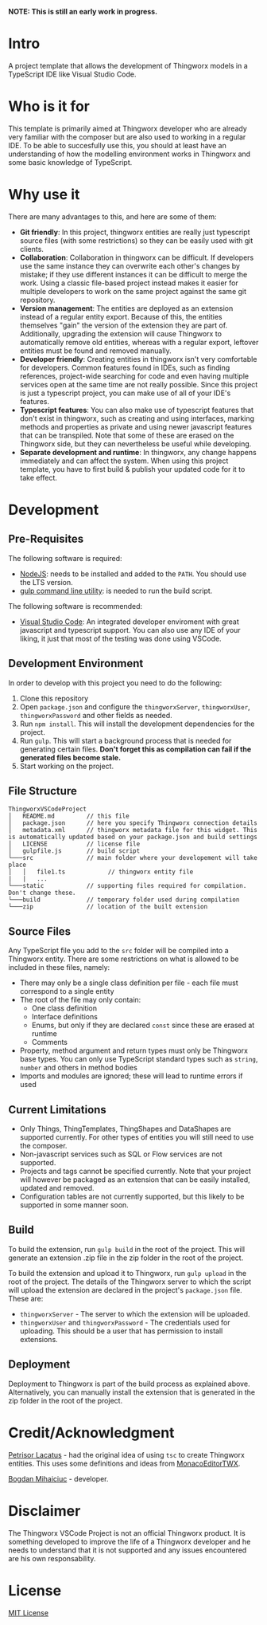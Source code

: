 **NOTE: This is still an early work in progress.**

# Intro

A project template that allows the development of Thingworx models in a TypeScript IDE like Visual Studio Code.

# Who is it for

This template is primarily aimed at Thingworx developer who are already very familiar with the composer but are also used to working in a regular IDE. To be able to succesfully use this, you should at least have an understanding of how the modelling environment works in Thingworx and some basic knowledge of TypeScript.

# Why use it

There are many advantages to this, and here are some of them:

 * **Git friendly**: In this project, thingworx entities are really just typescript source files (with some restrictions) so they can be easily used with git clients.
 * **Collaboration**: Collaboration in thingworx can be difficult. If developers use the same instance they can overwrite each other's changes by mistake; if they use different instances it can be difficult to merge the work. Using a classic file-based project instead makes it easier for multiple developers to work on the same project against the same git repository.
 * **Version management**: The entities are deployed as an extension instead of a regular entity export. Because of this, the entities themselves "gain" the version of the extension they are part of. Additionally, upgrading the extension will cause Thingworx to automatically remove old entities, whereas with a regular export, leftover entities must be found and removed manually.
 * **Developer friendly**: Creating entities in thingworx isn't very comfortable for developers. Common features found in IDEs, such as finding references, project-wide searching for code and even having multiple services open at the same time are not really possible. Since this project is just a typescript project, you can make use of all of your IDE's features.
 * **Typescript features**: You can also make use of typescript features that don't exist in thingworx, such as creating and using interfaces, marking methods and properties as private and using newer javascript features that can be transpiled. Note that some of these are erased on the Thingworx side, but they can nevertheless be useful while developing.
 * **Separate development and runtime**: In thingworx, any change happens immediately and can affect the system. When using this project template, you have to first build & publish your updated code for it to take effect.

# Development

## Pre-Requisites

The following software is required:

* [NodeJS](https://nodejs.org/en/): needs to be installed and added to the `PATH`. You should use the LTS version.
* [gulp command line utility](https://gulpjs.com/docs/en/getting-started/quick-start): is needed to run the build script.

The following software is recommended:

* [Visual Studio Code](https://code.visualstudio.com/): An integrated developer enviroment with great javascript and typescript support. You can also use any IDE of your liking, it just that most of the testing was done using VSCode.

## Development Environment

In order to develop with this project you need to do the following:
1. Clone this repository
2. Open `package.json` and configure the `thingworxServer`, `thingworxUser`, `thingworxPassword` and other fields as needed.
3. Run `npm install`. This will install the development dependencies for the project.
4. Run `gulp`. This will start a background process that is needed for generating certain files. **Don't forget this as compilation can fail if the generated files become stale.**
5. Start working on the project.

## File Structure
```
ThingworxVSCodeProject
│   README.md         // this file
│   package.json      // here you specify Thingworx connection details
│   metadata.xml      // thingworx metadata file for this widget. This is automatically updated based on your package.json and build settings
│   LICENSE           // license file
│   gulpfile.js       // build script
└───src               // main folder where your developement will take place
│   │   file1.ts            // thingworx entity file
|   |   ...
└───static            // supporting files required for compilation. Don't change these.
└───build             // temporary folder used during compilation
└───zip               // location of the built extension
```

## Source Files

Any TypeScript file you add to the `src` folder will be compiled into a Thingworx entity. There are some restrictions on what is allowed to be included in these files, namely:

 - There may only be a single class definition per file - each file must correspond to a single entity
 - The root of the file may only contain:
    - One class definition
    - Interface definitions
    - Enums, but only if they are declared `const` since these are erased at runtime
    - Comments
 - Property, method argument and return types must only be Thingworx base types. You can only use TypeScript standard types such as `string`, `number` and others in method bodies
 - Imports and modules are ignored; these will lead to runtime errors if used


## Current Limitations

 - Only Things, ThingTemplates, ThingShapes and DataShapes are supported currently. For other types of entities you will still need to use the composer.
 - Non-javascript services such as SQL or Flow services are not supported.
 - Projects and tags cannot be specified currently. Note that your project will however be packaged as an extension that can be easily installed, updated and removed.
 - Configuration tables are not currently supported, but this likely to be supported in some manner soon.

## Build

To build the extension, run `gulp build` in the root of the project. This will generate an extension .zip file in the zip folder in the root of the project.

To build the extension and upload it to Thingworx, run `gulp upload` in the root of the project. The details of the Thingworx server to which the script will upload the extension are declared in the project's `package.json` file. These are:
 * `thingworxServer` - The server to which the extension will be uploaded.
 * `thingworxUser` and `thingworxPassword` - The credentials used for uploading. This should be a user that has permission to install extensions.

## Deployment

Deployment to Thingworx is part of the build process as explained above. Alternatively, you can manually install the extension that is generated in the zip folder in the root of the project.

# Credit/Acknowledgment

[Petrisor Lacatus](https://github.com/stefan-lacatus) - had the original idea of using `tsc` to create Thingworx entities. This uses some definitions and ideas from [MonacoEditorTWX](https://github.com/ptc-iot-sharing/MonacoEditorTWX).

[Bogdan Mihaiciuc](https://github.com/BogdanMihaiciuc) - developer.

# Disclaimer

The Thingworx VSCode Project is not an official Thingworx product. It is something developed to improve the life of a Thingworx developer and he needs to understand that it is not supported and any issues encountered are his own responsability.

# License

[MIT License](LICENSE)
